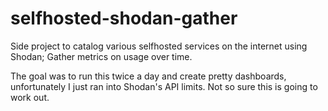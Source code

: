 # selfhosted-shodan-gather
Side project to catalog various selfhosted services on the internet using Shodan; Gather metrics on usage over time.

The goal was to run this twice a day and create pretty dashboards, unfortunately I just ran into Shodan's API limits. Not so sure this is going to work out.
